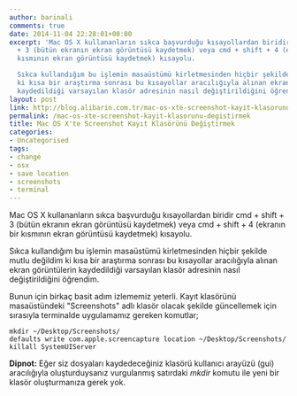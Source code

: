 ```yaml
---
author: barinali
comments: true
date: 2014-11-04 22:28:01+00:00
excerpt: 'Mac OS X kullananların sıkca başvurduğu kısayollardan biridir cmd + shift
  + 3 (bütün ekranın ekran görüntüsü kaydetmek) veya cmd + shift + 4 (ekranın bir
  kısmının ekran görüntüsü kaydetmek) kısayolu.

  Sıkca kullandığım bu işlemin masaüstümü kirletmesinden hiçbir şekilde mutlu değildim
  ki kısa bir araştırma sonrası bu kısayollar aracılığıyla alınan ekran görüntülerin
  kaydedildiği varsayılan klasör adresinin nasıl değiştirildiğini öğrendim.'
layout: post
link: http://blog.alibarin.com.tr/mac-os-xte-screenshot-kayit-klasorunu-degistirmek/
permalink: /mac-os-xte-screenshot-kayit-klasorunu-degistirmek
title: Mac OS X'te Screenshot Kayıt Klasörünü Değiştirmek
categories:
- Uncategorised
tags:
- change
- osx
- save location
- screenshots
- terminal
---
```


Mac OS X kullananların sıkca başvurduğu kısayollardan biridir cmd + shift + 3 (bütün ekranın ekran görüntüsü kaydetmek) veya cmd + shift + 4 (ekranın bir kısmının ekran görüntüsü kaydetmek) kısayolu.

Sıkca kullandığım bu işlemin masaüstümü kirletmesinden hiçbir şekilde mutlu değildim ki kısa bir araştırma sonrası bu kısayollar aracılığıyla alınan ekran görüntülerin kaydedildiği varsayılan klasör adresinin nasıl değiştirildiğini öğrendim.

Bunun için birkaç basit adım izlememiz yeterli. Kayıt klasörünü masaüstündeki "Screenshots" adlı klasör olacak şekilde güncellemek için sırasıyla terminalde uygulamamız gereken komutlar;


    mkdir ~/Desktop/Screenshots/
    defaults write com.apple.screencapture location ~/Desktop/Screenshots/
    killall SystemUIServer


**Dipnot:** Eğer siz dosyaları kaydedeceğiniz klasörü kullanıcı arayüzü (gui) aracılığıyla oluşturduysanız vurgulanmış satırdaki _mkdir_ komutu ile yeni bir klasör oluşturmanıza gerek yok.
